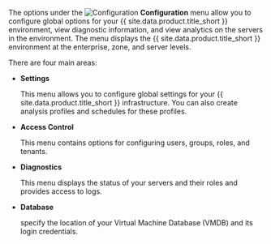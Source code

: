 The options under the ![Configuration](../images/config-gear.png)
**Configuration** menu allow you to configure global options for your
{{ site.data.product.title_short }} environment, view diagnostic information, and view
analytics on the servers in the environment. The menu displays the
{{ site.data.product.title_short }} environment at the enterprise, zone, and server levels.

There are four main areas:

  - **Settings**

    This menu allows you to configure global settings for your
    {{ site.data.product.title_short }} infrastructure. You can also create analysis
    profiles and schedules for these profiles.

  - **Access Control**

    This menu contains options for configuring users, groups, roles, and
    tenants.

  - **Diagnostics**

    This menu displays the status of your servers and their roles and
    provides access to logs.

  - **Database**

    specify the location of your Virtual Machine Database (VMDB) and its
    login credentials.
